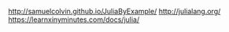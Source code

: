 http://samuelcolvin.github.io/JuliaByExample/
http://julialang.org/
https://learnxinyminutes.com/docs/julia/
